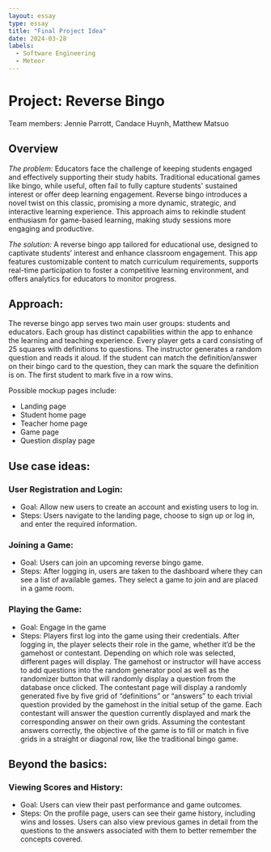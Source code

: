 ```yaml
---
layout: essay
type: essay
title: "Final Project Idea"
date: 2024-03-28
labels:
  - Software Engineering
  - Meteor
---
```

# Project: Reverse Bingo
Team members: Jennie Parrott, Candace Huynh, Matthew Matsuo

## Overview
*The problem:* Educators face the challenge of keeping students engaged and effectively supporting their study habits. Traditional educational games like bingo, while useful, often fail to fully capture students' sustained interest or offer deep learning engagement. Reverse bingo introduces a novel twist on this classic, promising a more dynamic, strategic, and interactive learning experience. This approach aims to rekindle student enthusiasm for game-based learning, making study sessions more engaging and productive.

*The solution:* A reverse bingo app tailored for educational use, designed to captivate students’ interest and enhance classroom engagement. This app features customizable content to match curriculum requirements, supports real-time participation to foster a competitive learning environment, and offers analytics for educators to monitor progress. 

## Approach:
The reverse bingo app serves two main user groups: students and educators. Each group has distinct capabilities within the app to enhance the learning and teaching experience. Every player gets a card consisting of 25 squares with definitions to questions. The instructor generates a random question and reads it aloud. If the student can match the definition/answer on their bingo card to the question, they can mark the square the definition is on. The first student to mark five in a row wins.

Possible mockup pages include:
- Landing page
- Student home page
- Teacher home page
- Game page
- Question display page

## Use case ideas:
### User Registration and Login:
- Goal: Allow new users to create an account and existing users to log in.
- Steps: Users navigate to the landing page, choose to sign up or log in, and enter the required information.
  
### Joining a Game:
- Goal: Users can join an upcoming reverse bingo game.
- Steps: After logging in, users are taken to the dashboard where they can see a list of available games. They select a game to join and are placed in a game room.
  
### Playing the Game:
- Goal: Engage in the game 
- Steps: Players first log into the game using their credentials. After logging in, the player selects their role in the game, whether it’d be the gamehost or contestant. Depending on which role was selected, different pages will display. The gamehost or instructor will have access to add questions into the random generator pool as well as the randomizer button that will randomly display a question from the database once clicked. 
The contestant page will display a randomly generated five by five grid of “definitions” or “answers” to each trivial question provided by the gamehost in the initial setup of the game. Each contestant will answer the question currently displayed and mark the corresponding answer on their own grids. Assuming the contestant answers correctly, the objective of the game is to fill or match in five grids in a straight or diagonal row, like the traditional bingo game. 

## Beyond the basics:
### Viewing Scores and History:
- Goal: Users can view their past performance and game outcomes.
- Steps: On the profile page, users can see their game history, including wins and losses. Users can also view previous games in detail from the questions to the answers associated with them to better remember the concepts covered. 
